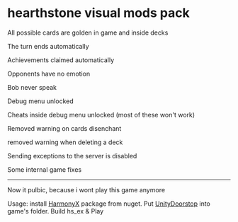 # hearthstone visual mods pack



All possible cards are golden in game and inside decks

The turn ends automatically

Achievements claimed automatically

Opponents have no emotion

Bob never speak

Debug menu unlocked

Cheats inside debug menu unlocked (most of these won't work)

Removed warning on cards disenchant

removed warning when deleting a deck

Sending exceptions to the server is disabled

Some internal game fixes

------

Now it pulbic, because i wont play this game anymore

Usage: install [HarmonyX](https://github.com/BepInEx/HarmonyX) package from nuget.
Put [UnityDoorstop](https://github.com/NeighTools/UnityDoorstop) into game's folder.
Build hs_ex & Play
